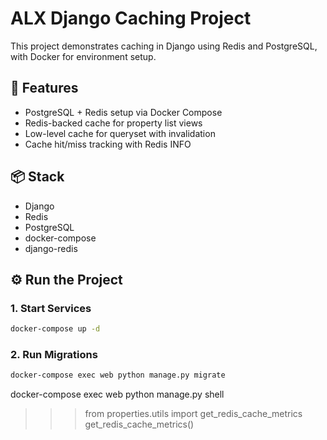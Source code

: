 # ALX Django Caching Project

This project demonstrates caching in Django using Redis and PostgreSQL, with Docker for environment setup.

## 🚀 Features
- PostgreSQL + Redis setup via Docker Compose
- Redis-backed cache for property list views
- Low-level cache for queryset with invalidation
- Cache hit/miss tracking with Redis INFO

## 📦 Stack
- Django
- Redis
- PostgreSQL
- docker-compose
- django-redis

## ⚙️ Run the Project

### 1. Start Services
```bash
docker-compose up -d
```

###  2. Run Migrations
```bash
docker-compose exec web python manage.py migrate
```

docker-compose exec web python manage.py shell
>>> from properties.utils import get_redis_cache_metrics
>>> get_redis_cache_metrics()
